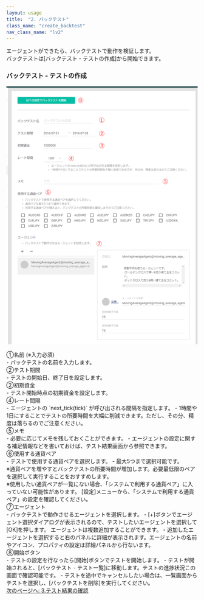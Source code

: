 ```yaml
---
layout: usage
title:  "2. バックテスト"
class_name: "create_backtest"
nav_class_name: "lv2"
---
```


エージェントができたら、バックテストで動作を検証します。<br/>
バックテストは[バックテスト - テストの作成]から開始できます。


<h3>バックテスト - テストの作成</h3>

![バックテスト作成画面](/images/usage/usage_02.png)

<div class="item">①名前 (※入力必須)</div>
- バックテストの名前を入力します。

<div class="item">②テスト期間</div>
- テストの開始日、終了日を設定します。

<div class="item">②初期資金</div>
- テスト開始時点の初期資金を設定します。

<div class="item">④レート間隔</div>
- エージェントの `next_tick(tick)` が呼び出される間隔を指定します。
- 1時間や1日にすることでテストの所要時間を大幅に削減できます。ただし、その分、精度は落ちるのでご注意ください。

<div class="item">⑤メモ</div>
- 必要に応じてメモを残しておくことができます。
- エージェントの設定に関する補足情報などを書いておけば、テスト結果画面から参照できます。

<div class="item">⑥使用する通貨ペア</div>
- テストで使用する通貨ペアを選択します。
- 最大5つまで選択可能です。

<div class="warn">
※通貨ペアを増やすとバックテストの所要時間が増加します。必要最低限のペアを選択して実行することをおすすめします。
</div>

<div class="notice">
※使用したい通貨ペアが一覧にない場合、「システムで利用する通貨ペア」に入っていない可能性があります。
[設定]メニューから、「システムで利用する通貨ペア」の設定を確認してください。
</div>

<div class="item">⑦エージェント</div>
- バックテストで動作させるエージェントを選択します。
- [+]ボタンでエージェント選択ダイアログが表示されるので、テストしたいエージェントを選択して[OK]を押します。 エージェントは複数追加することができます。
- 追加したエージェントを選択すると右のパネルに詳細が表示されます。エージェントの名前やアイコン、プロパティの設定は詳細パネルから行ないます。


<div class="item">⑧開始ボタン</div>
- テストの設定を行なったら[開始]ボタンでテストを開始します。
- テストが開始されると、[バックテスト - テスト一覧]に移動します。テストの進捗状況この画面で確認可能です。
- テストを途中でキャンセルしたい場合は、一覧画面からテストを選択し、[バックテストを削除]を実行してください。


<div class="next">
  <a href="010300_analyze_backtest_result.html">次のページへ: 3.テスト結果の確認</a>
</div>
